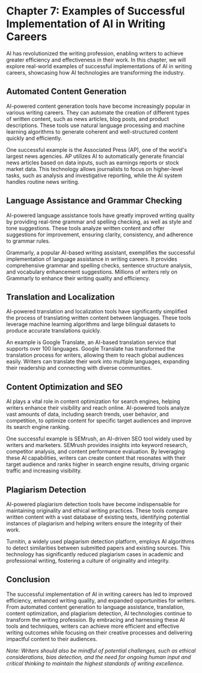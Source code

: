 Chapter 7: Examples of Successful Implementation of AI in Writing Careers
=========================================================================

AI has revolutionized the writing profession, enabling writers to achieve greater efficiency and effectiveness in their work. In this chapter, we will explore real-world examples of successful implementations of AI in writing careers, showcasing how AI technologies are transforming the industry.

Automated Content Generation
----------------------------

AI-powered content generation tools have become increasingly popular in various writing careers. They can automate the creation of different types of written content, such as news articles, blog posts, and product descriptions. These tools use natural language processing and machine learning algorithms to generate coherent and well-structured content quickly and efficiently.

One successful example is the Associated Press (AP), one of the world's largest news agencies. AP utilizes AI to automatically generate financial news articles based on data inputs, such as earnings reports or stock market data. This technology allows journalists to focus on higher-level tasks, such as analysis and investigative reporting, while the AI system handles routine news writing.

Language Assistance and Grammar Checking
----------------------------------------

AI-powered language assistance tools have greatly improved writing quality by providing real-time grammar and spelling checking, as well as style and tone suggestions. These tools analyze written content and offer suggestions for improvement, ensuring clarity, consistency, and adherence to grammar rules.

Grammarly, a popular AI-based writing assistant, exemplifies the successful implementation of language assistance in writing careers. It provides comprehensive grammar and spelling checks, sentence structure analysis, and vocabulary enhancement suggestions. Millions of writers rely on Grammarly to enhance their writing quality and efficiency.

Translation and Localization
----------------------------

AI-powered translation and localization tools have significantly simplified the process of translating written content between languages. These tools leverage machine learning algorithms and large bilingual datasets to produce accurate translations quickly.

An example is Google Translate, an AI-based translation service that supports over 100 languages. Google Translate has transformed the translation process for writers, allowing them to reach global audiences easily. Writers can translate their work into multiple languages, expanding their readership and connecting with diverse communities.

Content Optimization and SEO
----------------------------

AI plays a vital role in content optimization for search engines, helping writers enhance their visibility and reach online. AI-powered tools analyze vast amounts of data, including search trends, user behavior, and competition, to optimize content for specific target audiences and improve its search engine ranking.

One successful example is SEMrush, an AI-driven SEO tool widely used by writers and marketers. SEMrush provides insights into keyword research, competitor analysis, and content performance evaluation. By leveraging these AI capabilities, writers can create content that resonates with their target audience and ranks higher in search engine results, driving organic traffic and increasing visibility.

Plagiarism Detection
--------------------

AI-powered plagiarism detection tools have become indispensable for maintaining originality and ethical writing practices. These tools compare written content with a vast database of existing texts, identifying potential instances of plagiarism and helping writers ensure the integrity of their work.

Turnitin, a widely used plagiarism detection platform, employs AI algorithms to detect similarities between submitted papers and existing sources. This technology has significantly reduced plagiarism cases in academic and professional writing, fostering a culture of originality and integrity.

Conclusion
----------

The successful implementation of AI in writing careers has led to improved efficiency, enhanced writing quality, and expanded opportunities for writers. From automated content generation to language assistance, translation, content optimization, and plagiarism detection, AI technologies continue to transform the writing profession. By embracing and harnessing these AI tools and techniques, writers can achieve more efficient and effective writing outcomes while focusing on their creative processes and delivering impactful content to their audiences.

*Note: Writers should also be mindful of potential challenges, such as ethical considerations, bias detection, and the need for ongoing human input and critical thinking to maintain the highest standards of writing excellence.*
